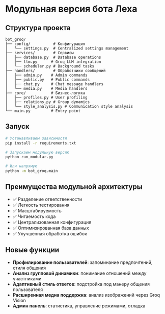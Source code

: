 # Модульная версия бота Леха

## Структура проекта

```
bot_groq/
├── config/          # Конфигурация
│   └── settings.py  # Centralized settings management
├── services/        # Сервисы
│   ├── database.py  # Database operations
│   ├── llm.py      # Groq LLM integration
│   └── scheduler.py # Background tasks
├── handlers/        # Обработчики сообщений
│   ├── admin.py    # Admin commands
│   ├── public.py   # Public commands
│   ├── chat.py     # Chat message handlers
│   └── media.py    # Media handlers
├── core/           # Бизнес-логика
│   ├── profiles.py # User profiling
│   ├── relations.py # Group dynamics
│   └── style_analysis.py # Communication style analysis
└── main.py         # Entry point
```

## Запуск

```bash
# Устанавливаем зависимости
pip install -r requirements.txt

# Запускаем модульную версию
python run_modular.py

# Или напрямую
python -m bot_groq.main
```

## Преимущества модульной архитектуры

- ✅ Разделение ответственности
- ✅ Легкость тестирования
- ✅ Масштабируемость
- ✅ Читаемость кода
- ✅ Централизованная конфигурация
- ✅ Оптимизированная база данных
- ✅ Улучшенная обработка ошибок

## Новые функции

- **Профилирование пользователей**: запоминание предпочтений, стиля общения
- **Анализ групповой динамики**: понимание отношений между участниками
- **Адаптивный стиль ответов**: подстройка под манеру общения пользователя
- **Расширенная медиа поддержка**: анализ изображений через Groq Vision
- **Админ панель**: статистика, управление режимами, отладка